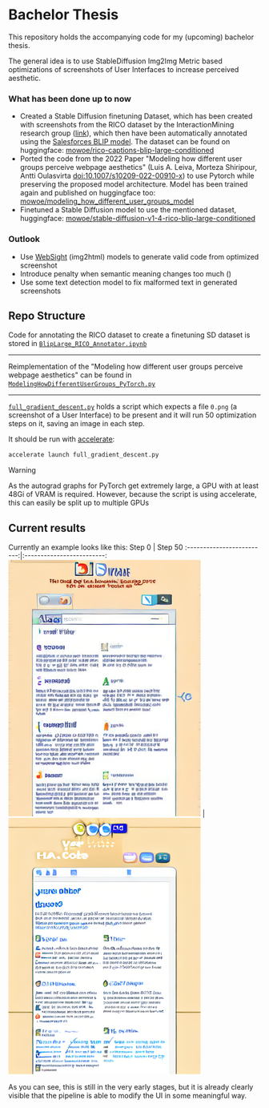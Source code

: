 # Bachelor Thesis

This repository holds the accompanying code for my (upcoming) bachelor thesis.

The general idea is to use StableDiffusion Img2Img Metric based optimizations of screenshots of User Interfaces to increase perceived aesthetic.

### What has been done up to now

- Created a Stable Diffusion finetuning Dataset, which has been created with screenshots from the RICO dataset by the InteractionMining research group ([link](http://www.interactionmining.org/rico.html)), which then have been automatically annotated using the [Salesforces BLIP model](https://github.com/salesforce/BLIP). The dataset can be found on huggingface: [mowoe/rico-captions-blip-large-conditioned](https://huggingface.co/datasets/mowoe/rico-captions-blip-large-conditioned)
- Ported the code from the 2022 Paper "Modeling how different user groups perceive webpage aesthetics" (Luis A. Leiva, Morteza Shiripour, Antti Oulasvirta [doi:10.1007/s10209-022-00910-x](https://link.springer.com/article/10.1007/s10209-022-00910-x)) to use Pytorch while preserving the proposed model architecture. Model has been trained again and published on huggingface too: [mowoe/modeling_how_different_user_groups_model](https://huggingface.co/mowoe/modeling_how_different_user_groups_model)
- Finetuned a Stable Diffusion model to use the mentioned dataset, huggingface: [mowoe/stable-diffusion-v1-4-rico-blip-large-conditioned](https://huggingface.co/mowoe/stable-diffusion-v1-4-rico-blip-large-conditioned)

### Outlook
- Use [WebSight](https://huggingface.co/HuggingFaceM4/VLM_WebSight_finetuned) (img2html) models to generate valid code from optimized screenshot
- Introduce penalty when semantic meaning changes too much ()
- Use some text detection model to fix malformed text in generated screenshots

## Repo Structure
Code for annotating the RICO dataset to create a finetuning SD dataset is stored in [`BlipLarge_RICO_Annotator.ipynb`](BlipLarge_RICO_Annotator.ipynb)

---

Reimplementation of the "Modeling how different user groups perceive webpage aesthetics" can be found in [`ModelingHowDifferentUserGroups_PyTorch.py`](ModelingHowDifferentUserGroups_PyTorch.py)

---

[`full_gradient_descent.py`](full_gradient_descent.py) holds a script which expects a file `0.png` (a screenshot of a User Interface) to be present and it will run 50 optimization steps on it, saving an image in each step.

It should be run with [accelerate](https://huggingface.co/docs/accelerate/index):
```bash
accelerate launch full_gradient_descent.py
```

> [!WARNING]  
> As the autograd graphs for PyTorch get extremely large, a GPU with at least 48Gi of VRAM is required. However, because the script is using accelerate, this can easily be split up to multiple GPUs

## Current results
Currently an example looks like this:
Step 0             |  Step 50
:-------------------------:|:-------------------------:
![](images/output_0.png)  |  ![](images/output_49.png)

As you can see, this is still in the very early stages, but it is already clearly visible that the pipeline is able to modify the UI in some meaningful way.